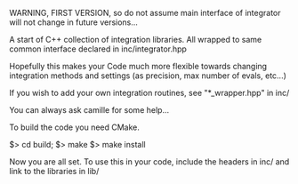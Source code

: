 
WARNING, FIRST VERSION, so do not assume main interface of integrator will not change in future versions...

A start of C++ collection of integration libraries. All wrapped to same common interface
declared in inc/integrator.hpp

Hopefully this makes your Code much more flexible towards changing integration methods and
settings (as precision, max number of evals, etc...)

If you wish to add your own integration routines, see "*_wrapper.hpp" in inc/

You can always ask camille for some help...


To build the code you need CMake.

$> cd build;
$> make
$> make install


Now you are all set. To use this in your code, include the headers in inc/
and link to the libraries in lib/


